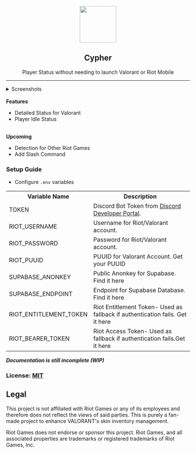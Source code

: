 <center>
<!-- Logo -->
<img src="https://cdn.mobalytics.gg/assets/valorant/images/agents/icons/cypher.png" height=100 width=100>
<!-- Title -->

## Cypher

<!-- Description -->
Player Status without needing to launch Valorant or Riot Mobile 

<!-- Shields -->
</center>
<hr></hr>

<details>
<summary>Screenshots</summary>
<br>
<img src="https://i.imgur.com/mLlXGJm.png">
</details>
<br>
<b> Features </b>
<ul>
<li> Detailed Status for Valorant</li>
<li> Player Idle Status </li>
</ul>
<br>
<b> Upcoming </b>
<ul>
<li> Detection for Other Riot Games </li>
<li> Add Slash Command  </li>
</ul>

### Setup Guide
- Configure `.env` variables
<table>
<th>Variable Name</th>
<th>Description</th>
<tr>
<td>TOKEN</td>
<td>Discord Bot Token from <a href="https://discord.com/developers/applications">Discord Developer Portal</a>.</td>
</tr>
<tr>
<td>RIOT_USERNAME</td>
<td>Username for Riot/Valorant account.</td>
</tr>
<tr>
<td>RIOT_PASSWORD</td>
<td>Password for Riot/Valorant account.</td>
</tr>
<tr>
<td>RIOT_PUUID</td>
<td>PUUID for Valorant Account. <a>Get your PUUID</a></td>
</tr>
<tr>
<td>SUPABASE_ANONKEY</td>
<td>Public Anonkey for Supabase.
<a>Find it here</a></td>
</tr>
<tr>
<td>SUPABASE_ENDPOINT</td>
<td>Endpoint for Supabase Database. <a>Find it here</a></td>
</tr>
<tr>
<td>RIOT_ENTITLEMENT_TOKEN</td>
<td>Riot Entitlement Token- Used as fallback if authentication fails. <a>Get it here</td>
</tr>
<tr>
<td>RIOT_BEARER_TOKEN</td>
<td>Riot Access Token- Used as fallback if authentication fails.<a>Get it here</a></td>
</tr>
</table>


**_Documentation is still incomplete (WIP)_**

### License: [MIT](https://github.com/krishaayjois21/cypher/blob/main/LICENSE)

## Legal

This project is not affiliated with Riot Games or any of its employees and therefore does not reflect the views of said parties. This is purely a fan-made project to enhance VALORANT's skin inventory management.

Riot Games does not endorse or sponsor this project. Riot Games, and all associated properties are trademarks or registered trademarks of Riot Games, Inc.
